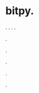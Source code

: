 # bitpy.
.
.
.
.












.






















































.
























.



























.






















.
